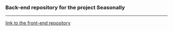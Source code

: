### Back-end repository for the project **Seasonally**

---

[link to the front-end repository](https://github.com/mferraris/seasonal-timeline_client)
